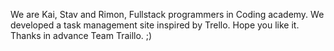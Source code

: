 We are Kai, Stav and Rimon,
Fullstack programmers in Coding academy.
We developed a task management site inspired by Trello.
Hope you like it. 
Thanks in advance Team Traillo. ;)
